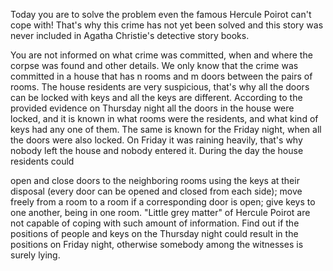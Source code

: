 Today you are to solve the problem even the famous Hercule Poirot can't cope with! That's why this crime has not yet
been solved and this story was never included in Agatha Christie's detective story books.

You are not informed on what crime was committed, when and where the corpse was found and other details. We only know
that the crime was committed in a house that has n rooms and m doors between the pairs of rooms. The house residents are
very suspicious, that's why all the doors can be locked with keys and all the keys are different. According to the
provided evidence on Thursday night all the doors in the house were locked, and it is known in what rooms were the
residents, and what kind of keys had any one of them. The same is known for the Friday night, when all the doors were
also locked. On Friday it was raining heavily, that's why nobody left the house and nobody entered it. During the day
the house residents could

open and close doors to the neighboring rooms using the keys at their disposal (every door can be opened and closed from
each side);
move freely from a room to a room if a corresponding door is open;
give keys to one another, being in one room.
"Little grey matter" of Hercule Poirot are not capable of coping with such amount of information. Find out if the
positions of people and keys on the Thursday night could result in the positions on Friday night, otherwise somebody
among the witnesses is surely lying.